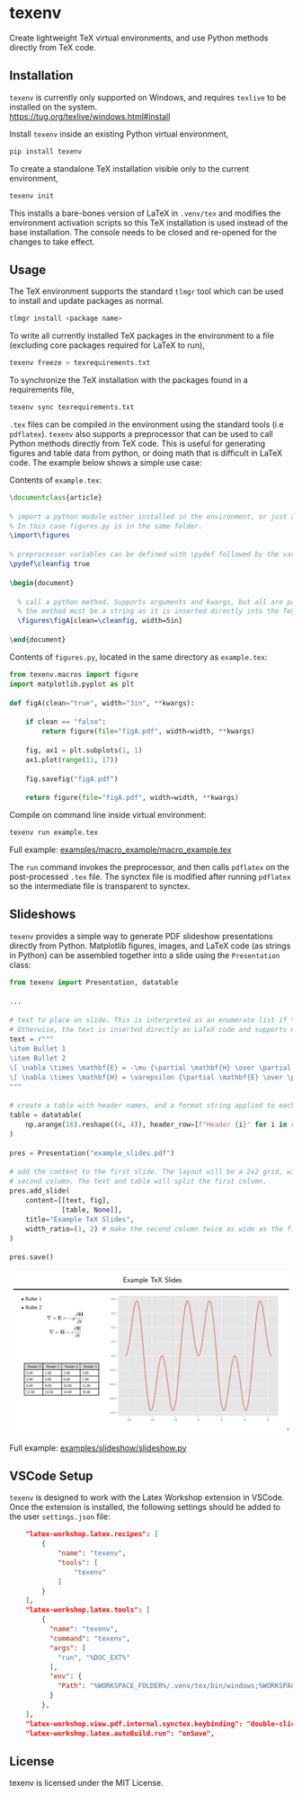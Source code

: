 # texenv

Create lightweight TeX virtual environments, and use Python methods directly from TeX code. 

## Installation

`texenv` is currently only supported on Windows, and requires `texlive` to be installed on the system.  
https://tug.org/texlive/windows.html#install


Install `texenv` inside an existing Python virtual environment,

```bash
pip install texenv
```

To create a standalone TeX installation visible only to the current environment, 
```bash
texenv init
```
This installs a bare-bones version of LaTeX in `.venv/tex` and modifies the environment activation scripts so this TeX installation is used instead of the base installation. The console needs to be closed and re-opened for the changes to take effect.

## Usage

The TeX environment supports the standard `tlmgr` tool which can be used to install and update packages as normal.
```bash
tlmgr install <package name>
```

To write all currently installed TeX packages in the environment to a file (excluding core packages required for LaTeX to run),
```bash
texenv freeze > texrequirements.txt
```

To synchronize the TeX installation with the packages found in a requirements file,
```bash
texenv sync texrequirements.txt
```

`.tex` files can be compiled in the environment using the standard tools (i.e `pdflatex`). `texenv` also supports a preprocessor that can be used to call Python methods directly from TeX code. This is useful for generating figures and table data from python, or doing math that is difficult in LaTeX code. The example below shows a simple use case:

Contents of `example.tex`:
```tex
\documentclass{article}

% import a python module either installed in the environment, or just a file in the same folder as the .tex file.
% In this case figures.py is in the same folder.
\import\figures

% preprocessor variables can be defined with \pydef followed by the variable name and value.
\pydef\cleanfig true

\begin{document}
  
  % call a python method. Supports arguments and kwargs, but all are passed in as string types. The return type of 
  % the method must be a string as it is inserted directly into the TeX code.
  \figures\figA[clean=\cleanfig, width=5in]
   
\end{document}
```
Contents of `figures.py`, located in the same directory as `example.tex`:
```python
from texenv.macros import figure
import matplotlib.pyplot as plt

def figA(clean="true", width="3in", **kwargs):
    
    if clean == "false":
        return figure(file="figA.pdf", width=width, **kwargs)

    fig, ax1 = plt.subplots(1, 1)
    ax1.plot(range(11, 17))

    fig.savefig("figA.pdf")

    return figure(file="figA.pdf", width=width, **kwargs)

```

Compile on command line inside virtual environment:
```bash
texenv run example.tex
```

Full example:
[examples/macro_example/macro_example.tex](examples/macro_example/macro_example.tex)

The `run` command invokes the preprocessor, and then calls `pdflatex` on the post-processed `.tex` file. The synctex file is modified after running `pdflatex` so the intermediate file is transparent to synctex.

## Slideshows

`texenv` provides a simple way to generate PDF slideshow presentations directly from Python. Matplotlib figures, images, and LaTeX code (as strings in Python) can be assembled together into a slide using the `Presentation` class:

```python
from texenv import Presentation, datatable

... 

# text to place on slide. This is interpreted as an enumerate list if \item appears first in the string.
# Otherwise, the text is inserted directly as LaTeX code and supports math macros etc...
text = r"""
\item Bullet 1
\item Bullet 2
\[ \nabla \times \mathbf{E} = -\mu {\partial \mathbf{H} \over \partial t} \]
\[ \nabla \times \mathbf{H} = \varepsilon {\partial \mathbf{E} \over \partial t} \]
"""

# create a table with header names, and a format string applied to each cell
table = datatable(
    np.arange(16).reshape((4, 4)), header_row=[f"Header {i}" for i in range(4)], formatter="{:.2f}"
)

pres = Presentation("example_slides.pdf")

# add the content to the first slide. The layout will be a 2x2 grid, with the figure centered along both rows in the
# second column. The text and table will split the first column. 
pres.add_slide(
    content=[[text, fig], 
             [table, None]], 
    title="Example TeX Slides", 
    width_ratio=(1, 2) # make the second column twice as wide as the first column.
)

pres.save()
```

![example2](https://raw.githubusercontent.com/ricklyon/texenv/main/docs/img/example_slide.png)

Full example:
[examples/slideshow/slideshow.py](examples/slideshow/slideshow.py)


## VSCode Setup

`texenv` is designed to work with the Latex Workshop extension in VSCode. Once the extension is installed, the following
settings should be added to the user `settings.json` file:

```json
    "latex-workshop.latex.recipes": [
        {
            "name": "texenv",
            "tools": [
                "texenv"
            ]
        }
    ],
    "latex-workshop.latex.tools": [
        {
          "name": "texenv",
          "command": "texenv",
          "args": [
            "run", "%DOC_EXT%"
          ],
          "env": {
            "Path": "%WORKSPACE_FOLDER%/.venv/tex/bin/windows;%WORKSPACE_FOLDER%/.venv/Scripts;%PATH%"
          }
        },
    ],
    "latex-workshop.view.pdf.internal.synctex.keybinding": "double-click",
    "latex-workshop.latex.autoBuild.run": "onSave",
```

## License

texenv is licensed under the MIT License.
